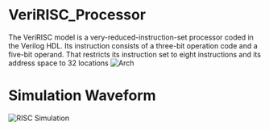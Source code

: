 # VeriRISC_Processor
The VeriRISC model is a very-reduced-instruction-set processor coded in the Verilog HDL. Its instruction consists of a three-bit operation code and a five-bit operand. That restricts its instruction set to eight instructions and its address space to 32 locations
![Arch](https://github.com/MohabAmged/VeriRISC_Processor/assets/68222258/c9c6c327-01e9-4143-9722-b9d236eb4328)

# Simulation Waveform
![RISC Simulation](https://github.com/MohabAmged/VeriRISC_Processor/assets/68222258/22f5da45-fc33-4698-bfc5-df9540740ed7)
